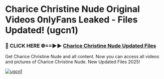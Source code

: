 # Charice Christine Nude Original Videos 0nlyFans Leaked - Files Updated! (ugcn1)

<h3>🔴 CLICK HERE 🌐==►► <a href="https://tinyurl.com/52m3yx9h" rel="nofollow">Charice Christine Nude Updated Files</a></h3>

Get Charice Christine Nude and all content. Now you can access all videos and pictures of Charice Christine Nude. New Updated Files 2025!

[![ugcn1](https://i.imgur.com/TnHtlc8.gif)](https://tinyurl.com/52m3yx9h)
